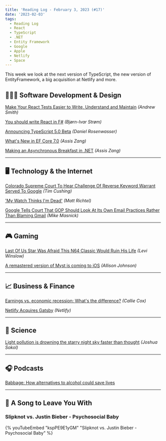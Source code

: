 ```yaml
---
title: 'Reading Log - February 3, 2023 (#17)'
date: '2023-02-03'
tags:
  - Reading Log
  - React
  - TypeScript
  - .NET
  - Entity Framework
  - Google
  - Apple
  - Netlify
  - Space
---
```


This week we look at the next version of TypeScript, the new version of EntityFramework, a big acquisition at Netlify and more.
<!-- excerpt -->

## 👨🏼‍💻 Software Development & Design

[Make Your React Tests Easier to Write, Understand and Maintain](https://itnext.io/make-your-react-tests-easier-to-write-understand-and-maintain-9fa769381d62) *(Andrew Smith)*

[You should write React in F#](https://www.bekk.christmas/post/2022/20/you-should-write-react-in-fsharp) *(Bjørn-Ivar Strøm)*

[Announcing TypeScript 5.0 Beta](https://devblogs.microsoft.com/typescript/announcing-typescript-5-0-beta/) *(Daniel Rosenwasser)*

[What's New in EF Core 7.0](https://www.telerik.com/blogs/whats-new-ef-core-7.0) *(Assis Zang)*

[Making an Asynchronous Breakfast in .NET](https://www.telerik.com/blogs/making-asynchronous-breakfast-dotnet) *(Assis Zang)*

---

## 🖥 Technology & the Internet

[Colorado Supreme Court To Hear Challenge Of Reverse Keyword Warrant Served To Google](https://www.techdirt.com/2023/02/03/colorado-supreme-court-to-hear-challenge-of-reverse-keyword-warrant-served-to-google/) *(Tim Cushing)*

['My Watch Thinks I'm Dead'](https://www.nytimes.com/2023/02/03/health/apple-watch-911-emergency-call.html) *(Matt Richtel)*

[Google Tells Court That GOP Should Look At Its Own Email Practices Rather Than Blaming Gmail](https://www.techdirt.com/2023/02/03/google-tells-court-that-gop-should-look-at-its-own-email-practices-rather-than-blaming-gmail/) *(Mike Masnick)*

---

## 🎮 Gaming

[Last Of Us Star Was Afraid This N64 Classic Would Ruin His Life](https://kotaku.com/last-of-us-hbo-nick-offerman-bill-banjo-kazooie-n64-1850065488) *(Levi Winslow)*

[A remastered version of Myst is coming to iOS](https://www.theverge.com/2023/2/3/23583414/myst-mobile-ios-ipad-remastered-3d-cyan) *(Allison Johnson)*

---

## 📈 Business & Finance

[Earnings vs. economic recession: What's the difference?](https://www.etoro.com/en-us/news-and-analysis/market-insights/earnings-vs-economic-recession-whats-the-difference/) *(Callie Cox)*

[Netlify Acquires Gatsby](https://www.netlify.com/press/netlify-acquires-gatsby-inc-to-accelerate-adoption-of-composable-web-architectures/) *(Netlify)*

---

## 🔬 Science

[Light pollution is drowning the starry night sky faster than thought](https://www.science.org/content/article/light-pollution-drowning-starry-night-sky-faster-thought) *(Joshua Sokol)*

---

## 🎧 Podcasts

[Babbage: How alternatives to alcohol could save lives](https://www.economist.com/alcohol-pod)

---

## 🎵 A Song to Leave You With

<h3 class="music">Slipknot vs. Justin Bieber - Psychosocial Baby</h3>

{% youTubeEmbed "kspPE9E1yGM" "Slipknot vs. Justin Bieber - Psychosocial Baby" %}
